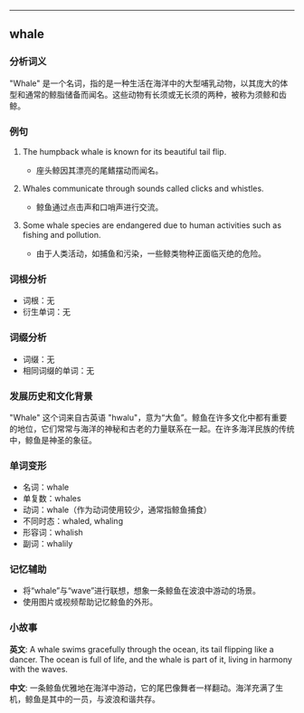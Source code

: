 
---------------
## whale
### 分析词义
"Whale" 是一个名词，指的是一种生活在海洋中的大型哺乳动物，以其庞大的体型和通常的鲸脂储备而闻名。这些动物有长须或无长须的两种，被称为须鲸和齿鲸。

### 例句
1. The humpback whale is known for its beautiful tail flip.
   - 座头鲸因其漂亮的尾鳍摆动而闻名。

2. Whales communicate through sounds called clicks and whistles.
   - 鲸鱼通过点击声和口哨声进行交流。

3. Some whale species are endangered due to human activities such as fishing and pollution.
   - 由于人类活动，如捕鱼和污染，一些鲸类物种正面临灭绝的危险。

### 词根分析
- 词根：无
- 衍生单词：无

### 词缀分析
- 词缀：无
- 相同词缀的单词：无

### 发展历史和文化背景
"Whale" 这个词来自古英语 "hwalu"，意为“大鱼”。鲸鱼在许多文化中都有重要的地位，它们常常与海洋的神秘和古老的力量联系在一起。在许多海洋民族的传统中，鲸鱼是神圣的象征。

### 单词变形
- 名词：whale
- 单复数：whales
- 动词：whale（作为动词使用较少，通常指鲸鱼捕食）
- 不同时态：whaled, whaling
- 形容词：whalish
- 副词：whalily

### 记忆辅助
- 将“whale”与“wave”进行联想，想象一条鲸鱼在波浪中游动的场景。
- 使用图片或视频帮助记忆鲸鱼的外形。

### 小故事
**英文**:
A whale swims gracefully through the ocean, its tail flipping like a dancer. The ocean is full of life, and the whale is part of it, living in harmony with the waves.

**中文**:
一条鲸鱼优雅地在海洋中游动，它的尾巴像舞者一样翻动。海洋充满了生机，鲸鱼是其中的一员，与波浪和谐共存。

